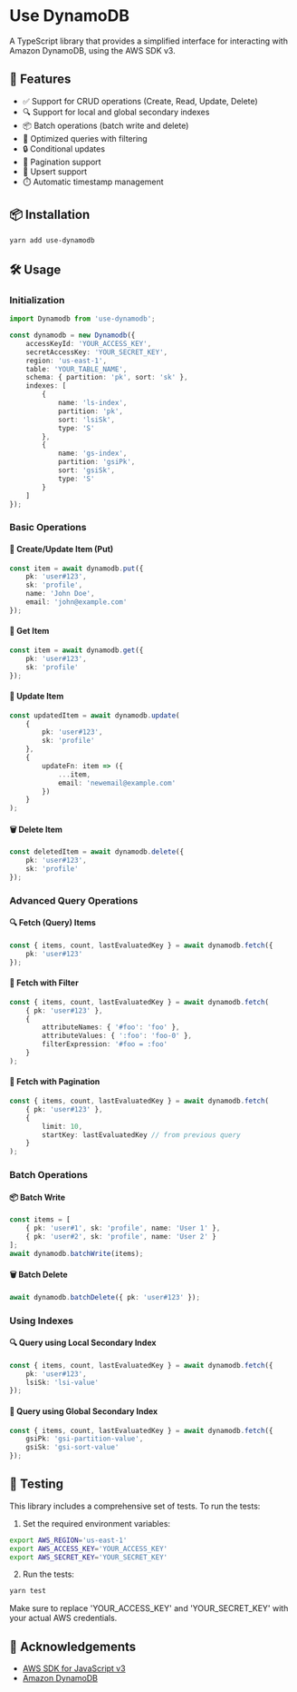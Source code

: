 #  Use DynamoDB

A TypeScript library that provides a simplified interface for interacting with Amazon DynamoDB, using the AWS SDK v3.

## 🚀 Features

- ✅ Support for CRUD operations (Create, Read, Update, Delete)
- 🔍 Support for local and global secondary indexes
- 📦 Batch operations (batch write and delete)
- 🔎 Optimized queries with filtering
- 🔒 Conditional updates
- 📄 Pagination support
- 🔄 Upsert support
- ⏱️ Automatic timestamp management

## 📦 Installation

```bash
yarn add use-dynamodb
```

## 🛠️ Usage

### Initialization

```typescript
import Dynamodb from 'use-dynamodb';

const dynamodb = new Dynamodb({
	accessKeyId: 'YOUR_ACCESS_KEY',
	secretAccessKey: 'YOUR_SECRET_KEY',
	region: 'us-east-1',
	table: 'YOUR_TABLE_NAME',
	schema: { partition: 'pk', sort: 'sk' },
	indexes: [
		{
			name: 'ls-index',
			partition: 'pk',
			sort: 'lsiSk',
			type: 'S'
		},
		{
			name: 'gs-index',
			partition: 'gsiPk',
			sort: 'gsiSk',
			type: 'S'
		}
	]
});
```

### Basic Operations

#### 📝 Create/Update Item (Put)

```typescript
const item = await dynamodb.put({
	pk: 'user#123',
	sk: 'profile',
	name: 'John Doe',
	email: 'john@example.com'
});
```

#### 📖 Get Item

```typescript
const item = await dynamodb.get({
	pk: 'user#123',
	sk: 'profile'
});
```

#### 🔄 Update Item

```typescript
const updatedItem = await dynamodb.update(
	{
		pk: 'user#123',
		sk: 'profile'
	},
	{
		updateFn: item => ({
			...item,
			email: 'newemail@example.com'
		})
	}
);
```

#### 🗑️ Delete Item

```typescript
const deletedItem = await dynamodb.delete({
	pk: 'user#123',
	sk: 'profile'
});
```

### Advanced Query Operations

#### 🔍 Fetch (Query) Items

```typescript
const { items, count, lastEvaluatedKey } = await dynamodb.fetch({
	pk: 'user#123'
});
```

#### 🔎 Fetch with Filter

```typescript
const { items, count, lastEvaluatedKey } = await dynamodb.fetch(
	{ pk: 'user#123' },
	{
		attributeNames: { '#foo': 'foo' },
		attributeValues: { ':foo': 'foo-0' },
		filterExpression: '#foo = :foo'
	}
);
```

#### 📄 Fetch with Pagination

```typescript
const { items, count, lastEvaluatedKey } = await dynamodb.fetch(
	{ pk: 'user#123' },
	{
		limit: 10,
		startKey: lastEvaluatedKey // from previous query
	}
);
```

### Batch Operations

#### 📦 Batch Write

```typescript
const items = [
	{ pk: 'user#1', sk: 'profile', name: 'User 1' },
	{ pk: 'user#2', sk: 'profile', name: 'User 2' }
];
await dynamodb.batchWrite(items);
```

#### 🗑️ Batch Delete

```typescript
await dynamodb.batchDelete({ pk: 'user#123' });
```

### Using Indexes

#### 🔍 Query using Local Secondary Index

```typescript
const { items, count, lastEvaluatedKey } = await dynamodb.fetch({
	pk: 'user#123',
	lsiSk: 'lsi-value'
});
```

#### 🔎 Query using Global Secondary Index

```typescript
const { items, count, lastEvaluatedKey } = await dynamodb.fetch({
	gsiPk: 'gsi-partition-value',
	gsiSk: 'gsi-sort-value'
});
```

## 🧪 Testing

This library includes a comprehensive set of tests. To run the tests:

1. Set the required environment variables:

```bash
export AWS_REGION='us-east-1'
export AWS_ACCESS_KEY='YOUR_ACCESS_KEY'
export AWS_SECRET_KEY='YOUR_SECRET_KEY'
```

2. Run the tests:

```bash
yarn test
```

Make sure to replace 'YOUR_ACCESS_KEY' and 'YOUR_SECRET_KEY' with your actual AWS credentials.

## 🙏 Acknowledgements

- [AWS SDK for JavaScript v3](https://github.com/aws/aws-sdk-js-v3)
- [Amazon DynamoDB](https://aws.amazon.com/dynamodb/)
